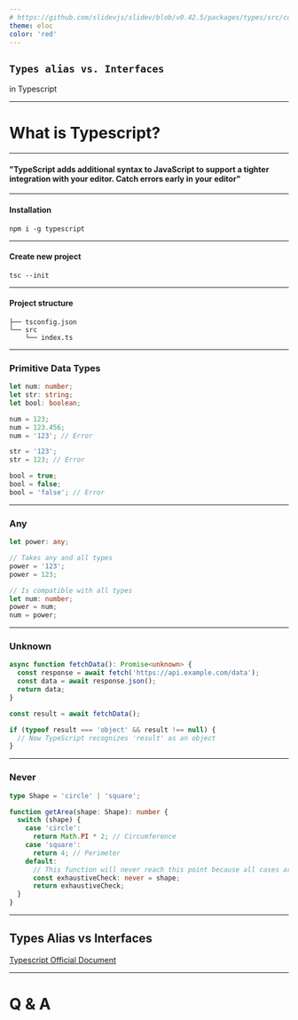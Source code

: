 ```yaml
---
# https://github.com/slidevjs/slidev/blob/v0.42.5/packages/types/src/config.ts
theme: eloc
color: 'red'
---
```


## `Types alias vs. Interfaces`

in Typescript

---

# What is Typescript?

---

#### "TypeScript adds additional syntax to JavaScript to support a tighter integration with your editor. Catch errors early in your editor"

---

#### Installation

```shell
npm i -g typescript
```

---

#### Create new project

```shell
tsc --init
```

---

#### Project structure

```shell
├── tsconfig.json
└── src
    └── index.ts
```

---

### Primitive Data Types

```typescript
let num: number;
let str: string;
let bool: boolean;

num = 123;
num = 123.456;
num = '123'; // Error

str = '123';
str = 123; // Error

bool = true;
bool = false;
bool = 'false'; // Error
```

---

### Any

```typescript
let power: any;

// Takes any and all types
power = '123';
power = 123;

// Is compatible with all types
let num: number;
power = num;
num = power;
```

---

### Unknown

```typescript
async function fetchData(): Promise<unknown> {
  const response = await fetch('https://api.example.com/data');
  const data = await response.json();
  return data;
}

const result = await fetchData();

if (typeof result === 'object' && result !== null) {
  // Now TypeScript recognizes 'result' as an object
}
```

---

### Never

```typescript
type Shape = 'circle' | 'square';

function getArea(shape: Shape): number {
  switch (shape) {
    case 'circle':
      return Math.PI * 2; // Circumference
    case 'square':
      return 4; // Perimeter
    default:
      // This function will never reach this point because all cases are handled
      const exhaustiveCheck: never = shape;
      return exhaustiveCheck;
  }
}
```

---

## Types Alias vs Interfaces

[Typescript Official Document](https://www.typescriptlang.org/docs/handbook/2/everyday-types.html#differences-between-type-aliases-and-interfaces)

---

# Q & A
